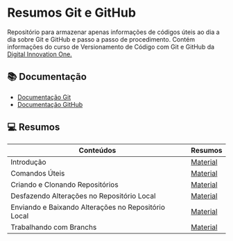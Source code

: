 # Resumos Git e GitHub

Repositório para armazenar apenas informações de códigos úteis ao dia a dia sobre Git e GitHub e passo a passo de procedimento. Contém informações do curso de Versionamento de Código com Git e GitHub da [Digital Innovation One.](https://web.dio.me/)

## 📚 Documentação

- [Documentação Git](https://git-scm.com/docs/git/pt_BR)
- [Documentação GitHub ](https://docs.github.com/pt/get-started/writing-on-github/getting-started-with-writing-and-formatting-on-github/quickstart-for-writing-on-github)

## 💻 Resumos
| **Conteúdos** | **Resumos** |
|-------|---------|
| Introdução | [Material]() |
| Comandos Úteis | [Material]()|
| Criando e Clonando Repositórios | [Material]() | 
| Desfazendo Alterações no Repositório Local | [Material]() |
| Enviando e Baixando Alterações no Repositório Local | [Material]() |
| Trabalhando com Branchs | [Material]() |
